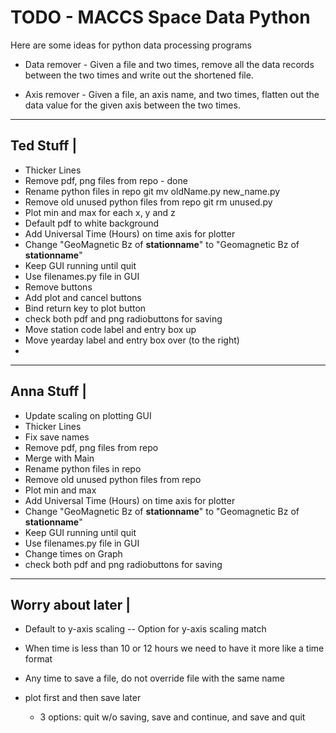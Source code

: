 # TODO - MACCS Space Data Python #

Here are some ideas for python data processing programs

* Data remover - Given a file and two times, remove all the data records
  between the two times and write out the shortened file.
  
* Axis remover - Given a file, an axis name, and two times, flatten
  out the data value for the given axis between the two times.

-----------
Ted Stuff |
-----------
- Thicker Lines
- Remove pdf, png files from repo - done
- Rename python files in repo
	git mv oldName.py new_name.py
- Remove old unused python files from repo
	git rm unused.py
- Plot min and max for each x, y and z
- Default pdf to white background
- Add Universal Time (Hours) on time axis for plotter
- Change "GeoMagnetic Bz of __stationname__" to "Geomagnetic Bz of __stationname__"
- Keep GUI running until quit
- Use filenames.py file in GUI
- Remove buttons
- Add plot and cancel buttons
- Bind return key to plot button
- check both pdf and png radiobuttons for saving
- Move station code label and entry box up
- Move yearday label and entry box over (to the right)
- 

------------
Anna Stuff |
------------
- Update scaling on plotting GUI
- Thicker Lines
- Fix save names
- Remove pdf, png files from repo
- Merge with Main
- Rename python files in repo
- Remove old unused python files from repo
- Plot min and max
- Add Universal Time (Hours) on time axis for plotter
- Change "GeoMagnetic Bz of __stationname__" to "Geomagnetic Bz of __stationname__"
- Keep GUI running until quit
- Use filenames.py file in GUI
- Change times on Graph
- check both pdf and png radiobuttons for saving

-------------------
Worry about later |
-------------------
- Default to y-axis scaling -- Option for y-axis scaling match 
- When time is less than 10 or 12 hours we need to have it more like a time format

- Any time to save a file, do not override file with the same name
- plot first and then save later 
	- 3 options: quit w/o saving, save and continue, and save and quit